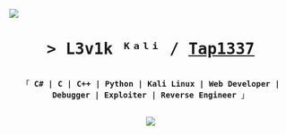 <a href="![](https://komarev.com/ghpvc/?username=Tap1337)"></a>
![](https://komarev.com/ghpvc/?username=antonkomarev&style=for-the-badge)

<h1 align="center">
        <samp>&gt; L3v1k ᴷᵃˡⁱ / 
                <b><a target="_blank" href="https://github.com/Tap1337">Tap1337</a></b>
        </samp>
</h1>



<p align="center"> 
  <samp>
    <br>
    「 <b>C# | C | C++ | Python | Kali Linux | Web Developer | Debugger | Exploiter | Reverse Engineer</b> 」
    <br>
    <br>
  </samp>
<p align="center">
           <img src="https://skillicons.dev/icons?i=py,nodejs,html,css,cs,cpp,c,visualstudio,vscode,kali,"/>
</p>

